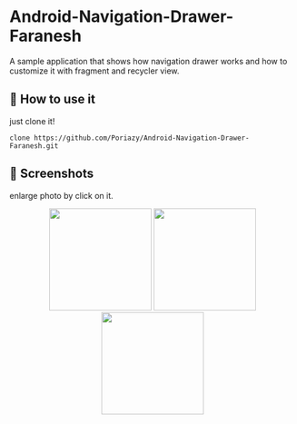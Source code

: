 # Android-Navigation-Drawer-Faranesh

A sample application that shows how navigation drawer works and how to customize it with fragment and recycler view.

## 🤔 How to use it

just clone it!
```
clone https://github.com/Poriazy/Android-Navigation-Drawer-Faranesh.git
```


## 📱 Screenshots
enlarge photo by click on it.

<div align="center">
	<img src="https://poriazed.com/navigatin_drawer_screenshots/1.png" width="180">
	<img src="https://poriazed.com/navigatin_drawer_screenshots/2.png" width="180">
	<img src="https://poriazed.com/navigatin_drawer_screenshots/3.png" width="180">
</div>

